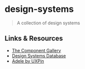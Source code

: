 # design-systems

> A collection of design systems

## Links & Resources

- [The Component Gallery](https://component.gallery)
- [Design Systems Database](https://designsystems.surf)
- [Adele by UXPin](https://adele.uxpin.com/)
